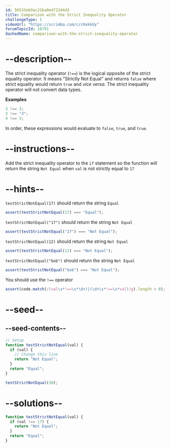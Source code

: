 ```yaml
---
id: 56533eb9ac21ba0edf2244d3
title: Comparison with the Strict Inequality Operator
challengeType: 1
videoUrl: "https://scrimba.com/c/cKekkUy"
forumTopicId: 16791
dashedName: comparison-with-the-strict-inequality-operator
---
```


# --description--

The strict inequality operator (`!==`) is the logical opposite of the strict equality operator. It means "Strictly Not Equal" and returns `false` where strict equality would return `true` and _vice versa_. The strict inequality operator will not convert data types.

**Examples**

```js
3 !== 3;
3 !== "3";
4 !== 3;
```

In order, these expressions would evaluate to `false`, `true`, and `true`.

# --instructions--

Add the strict inequality operator to the `if` statement so the function will return the string `Not Equal` when `val` is not strictly equal to `17`

# --hints--

`testStrictNotEqual(17)` should return the string `Equal`

```js
assert(testStrictNotEqual(17) === "Equal");
```

`testStrictNotEqual("17")` should return the string `Not Equal`

```js
assert(testStrictNotEqual("17") === "Not Equal");
```

`testStrictNotEqual(12)` should return the string `Not Equal`

```js
assert(testStrictNotEqual(12) === "Not Equal");
```

`testStrictNotEqual("bob")` should return the string `Not Equal`

```js
assert(testStrictNotEqual("bob") === "Not Equal");
```

You should use the `!==` operator

```js
assert(code.match(/(val\s*!==\s*\d+)|(\d+\s*!==\s*val)/g).length > 0);
```

# --seed--

## --seed-contents--

```js
// Setup
function testStrictNotEqual(val) {
  if (val) {
    // Change this line
    return "Not Equal";
  }
  return "Equal";
}

testStrictNotEqual(10);
```

# --solutions--

```js
function testStrictNotEqual(val) {
  if (val !== 17) {
    return "Not Equal";
  }
  return "Equal";
}
```
